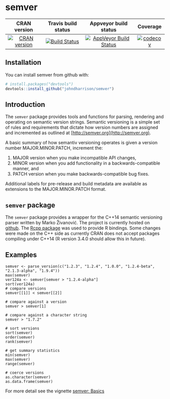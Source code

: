 semver
==========================
| CRAN version       | Travis build status   | Appveyor build status   | Coverage |
| :-------------: |:-------------:|:-------------:|:-------------:|
| [![CRAN version](http://www.r-pkg.org/badges/version/semver)](https://cran.r-project.org/package=semver) | [![Build Status](https://travis-ci.org/johndharrison/semver.svg?branch=master)](https://travis-ci.org/johndharrison/semver) | [![AppVeyor Build Status](https://ci.appveyor.com/api/projects/status/github/johndharrison/semver?branch=master&svg=true)](https://ci.appveyor.com/project/johndharrison/semver) | [![codecov](https://codecov.io/gh/johndharrison/semver/branch/master/graph/badge.svg)](https://codecov.io/gh/johndharrison/semver)|

## Installation

You can install semver from github with:


``` r
# install.packages("devtools")
devtools::install_github("johndharrison/semver")
```


## Introduction

The `semver` package provides tools and functions for parsing, rendering 
and operating on semantic version strings. Semantic versioning is a simple 
set of rules and requirements that dictate how version numbers are 
assigned and incremented as outlined at [http://semver.org](http://semver.org).

A basic summary of how semantiv versioning operates is given a version number MAJOR.MINOR.PATCH, increment the:

1. MAJOR version when you make incompatible API changes,
2. MINOR version when you add functionality in a backwards-compatible manner, and
3. PATCH version when you make backwards-compatible bug fixes.

Additional labels for pre-release and build metadata are available as extensions to the MAJOR.MINOR.PATCH format.

## `semver` package

The `semver` package provides a wrapper for the C++14 semantic versioning parser
written by Marko Živanović. The project is currently hosted on 
[github](https://github.com/zmarko/semver). The [Rcpp package](https://github.com/RcppCore/Rcpp) was used to provide R bindings. Some 
changes were made on the C++ side as currently CRAN does not accept packages
compiling under C++14 (R version 3.4.0 should allow this in future).

## Examples

```
semver <- parse_version(c("1.2.3", "1.2.4", "1.0.0", "1.2.4-beta", "2.1.3-alpha", "1.9.4"))
max(semver)
ver124a <- semver[semver > "1.2.4-alpha"]
sort(ver124a)
# compare versions
semver[[1]] < semver[[2]]

# compare against a version
semver > semver[1]

# compare against a character string
semver > "1.7.2"

# sort versions
sort(semver)
order(semver)
rank(semver)

# get summary statistics
min(semver)
max(semver)
range(semver)

# coerce versions
as.character(semver)
as.data.frame(semver)
```

For more detail see the vignette [semver: Basics](https://cran.r-project.org/web/packages/semver/vignettes/basics.html)
